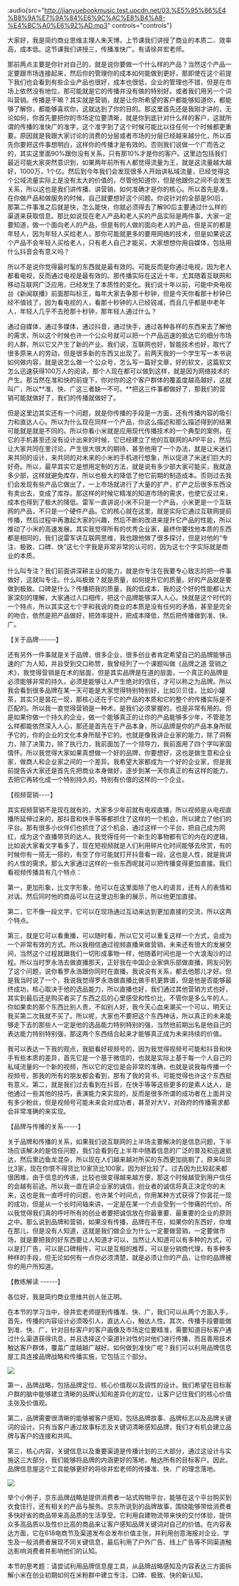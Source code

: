 :audio{src="http://jianyuebookmusic.test.upcdn.net/03.%E5%95%86%E4%B8%9A%E7%9A%84%E6%9C%AC%E8%B4%A8-%E4%BC%A0%E6%92%AD.mp3" controls="controls"}

&#x20;  大家好，我是简约商业思维主理人朱天博，上节课我们讲授了商业的本质二、效率高，成本低。这节课我们讲授三，传播准快广。有请徐井宏老师。

&#x20;   那前两点主要是你针对自己的，就是说你要做一个什么样的产品？当然这个产品一定要跟市场连接起来，然后你的管理你的成本如何能做到更好，那即使在这个前提下我们也会看到有些企业产品也很好，成本也很低，企业的管理也不错，但是在市场上依然没有地位，那可能就是它的传播并没有做的特别好。或者我们用另一个词叫营销。传播是干嘛？其实就是营销，就是让你所希望的客户都能够知道你，都能够了解你，都能够喜欢你，这就达到了你的目的。那这里首先还是我刚才讲的，无论如何，你首先要把你的市场定位要清晰，就是你到底针对什么样的客户，这就所谓的传播的准快广的准字，这个准字到了这个时候可能比以往任何一个时候都更重要。原因就是我跟大家讨论的消费的分层或者市场的分层已经越来越分化，所以首先你要把这件事想明白，这样你的传播才是有效的。否则我们说做一个广而告之的，其实这里面90%跟你没有关系，只有那10%才是你的客户。这里边包括我们最近可能大家突然意识到，如果两年前所有人都觉得流量为王，就是这流量越大越好，1000万，1个亿。然后到今年我们会发现很多人开始讲私域流量，已经觉得这个公域流量实际上是没有太大的价值的，尽管他知道你，但是他跟你之间不会发生关系，所以这也是我们讲传播、讲营销，如何准确才是你的核心。所以首先是准，在你做产品和做服务的时候，自己就要想好这个问题。你说针对的全部是90后，那第二件事准之后就是快，怎么能快，你就必须得去了解90后主要通过什么样的渠道来获取信息。那比如说现在老人产品和老人买的产品实际是两件事，大家一定要知道，做一个面向老人的产品，但是有的人做的面向老人的产品，但是买的都是年轻人，因为年轻人买给老人，那你可能就更多的要用网络的技术，但是如果说这个产品不会年轻人买给老人，只有老人自己才能买，大家想想你用自媒体，包括用什么抖音会有意义吗？

&#x20;   所以不是说你觉得最时髦的东西就是最有效的。可能反而是你通过电视，因为老人都看电视，反而通过电视是最有效的。那传播实际在这近十年，尤其随着互联网和移动互联网广泛应用，已经发生了本质性的变化。我们说十年以前，可能中央电视台《新闻联播》前面那叫标王，每年大家去争那十秒钟，但是今天你看那十秒钟已经不值钱了，因为看电视的人，看那十秒钟的人已经锐减，而且几乎都是中老年人，年轻人几乎不去抢那十秒钟，那年轻人通过什么？

&#x20;   通过自媒体，通过多媒体，通过抖音，通过快手，通过各种各样的东西来去了解他的需求，所以这个时候也许一个公众号就可以把一个产品迅速的抵达它的细分市场的人群，所以它又产生了新的产业。我们说，互联网也好，智能技术也好，取代了很多原来人的劳动，但是很多新的东西又出现了。前两天我的一个学生写一本书说如何做内容，就是说怎么做一个公众号，怎么写一篇好文章，好的软文，这篇软文怎么迅速获得100万人的阅读，那个人现在都可以做到这样，就是因为网络技术的产生。那当然在准和快的前提下，你对你的这个客户群体的覆盖度越高越好，这就叫广，所以\*\*准、快、广这三者缺一不可。\*\*把这三件事都做好了，那我们的营销可能就做好了，我们的传播就做好了。

&#x20;    但是这里边其实还有一个问题，就是你传播的手段是一方面，还有传播内容的吸引力和直达人心。所以为什么现在同样一个产品，你这么描述和那么描述得到的结果可能就是就是不同的。所以你看小米就是应用现代传播技术的一个典型的案例，在它的手机甚至还没有设计出来的时候，它已经建立了他的互联网的APP平台，然后让大家共同在里讨论，产生很大很大的期待，甚至他用了一个办法，就是让米迷们来共同的设计，来共同的对未来的小米的手机进行想象，所以促进了米迷们巨大的好奇。所以，最早其实它是想用定制的方法，就是说有多少部大家可能买，我就造多少部，这样就避免库存，所以也极大的降低了他它前期的制造成本。否则过去我们会发现有些产品它做出了，一上市场就进行了大量的扩产，扩产之后很多东西没有卖出去，变成了库存。那这样的时候它精准的知道市场的需求，也使它反过来，成本也得到了极大的降低。雷军一直讲说小米不只是一个产品，小米更是一个互联网的产品，不只是一个硬件产品。它的核心就在这里，就是实际它通过互联网提前传播，然后过程中再激起大家的兴趣，然后不断的改进来提升它产品的性能，所以推动了小米的高速发展。其实我觉得所有的优秀企业家，最终你要找他本质的东西都是相同的，我们说雷军讲互联网思维，我也跟他做了很多探讨，但是对他的“专注、极致、口碑、快”这七个字我是非常非常的认可的，因为这七个字实际就是商业的本质。

&#x20;    什么叫专注？我们前面讲深耕主业的能力，就是你专注在我要专心致志的把一件事做好，这就叫专注。什么叫极致？就是质量，如何提升它的质量。好的产品就是要做到极致。口碑是什么？传播把我的质量，我的低成本，我的这个好的性能都让大家深刻的理解，大家通过人口相传，把这个品牌能够深入人心。快就是这个时代的一个特点，所以其实这七个字和我说的商业的本质是没有任何的矛盾，甚至是完全的吻合，依然是把产品做好，把效率提升，把成本降低，然后把传播做到准、快、广。

【关于品牌------】

&#x20;   还有另外一件事就是关于品牌，很多企业，很多创业者肯定希望自己的品牌能够迅速的广为人知，并且受到交口称赞，我曾经列了一个课题叫做《品牌之道 营销之术》，我觉得营销是在术的层面，但是其实品牌是在道的层面，一个真正的品牌是必须能够非常的持久，必须是能够让人产生绝对的信任，才可以称之为品牌。所以我会看到很多品牌在某一天可能是大家觉得特别特别好，比如贝贝佳，比如小罐茶，其实只是昙花一现，那核心还在于它的产品的本质和它的整个的传播实际是不匹配的。所以我一直觉得营销是一种术，是我们必须掌握的，也是非常有用的。但是如果你做一个持久的企业，做一个能够真正的让你的产品能够多少年，不管是怎么样都能依然深入人心，那还是首先在于产品本身，所以品牌是你的产品本身所赋予它的，你的企业的文化本身所赋予它的。也就是像我讲企业家的能力，除了洞察力，除了决策力，除了执行力，我前面加了一个领导力，我前面用了四个字叫家国情怀。所以我觉得大家如果真想做一个好的品牌，你要想好，这也是做生意和企业家，做商人和企业家之间的一个差异。我希望大家都成为一个好的企业家，但是我前提告诉大家还是首先先把商业本身做好，逐步到某一天你真正的有这样的能力，去把它再转化成一个特别持久的，特别有价值的这样的一个企业。

【视频营销----】

其实视频营销不是现在就有的，大家多少年前就有电视直播，所以视频是从电视直播所延伸过来的，那抖音和快手等等都抓住了这样的一个机会，所以建立了他们的平台。那有很多小伙伴们也抓住了这个机会，通过这样一个平台，把自己成为网红，成为这个直播带货的达人。我觉得任何一个新生的事物都有它的内在的逻辑，比如说大家看文字看多了，现在短视频就是人们利用碎片化时间能够去欣赏，有的时候你有一搭无一搭的，有空了你可能就打开抖音看一段，这也是人性，就是我讲的人性的需求。那么大家通过这样的一些东西呢就可以把传播变得更加直接。我们看视频传播具有几个特点：

第一，更加形象，比文字形象，他可以在这里面除了他人的语言，还有人的表情和对话。然后同时他的商品可以在这里边形象的展示，所以他更加直接。

第二，它不像一段文字，它可以在现场通过互动来达到更加直接的交流，所以这两个特点。

第三，就是它可以看重播，可以随时看，所以它又可以重复这样一个方式，会成为一个非常有效的方式。所以我相信通过视频直播来做营销，未来还有很大的发展空间，当然这个过程就跟我们一切形成事物一样，他随着时间也是一个大浪淘沙的过程。所以当时罗永浩去做直播那天，正好我在中国企业家俱乐部做直播，网友问到了这个问题，说你看罗永浩跟你同时在直播，我说没有关系，都去他那儿才好。但是我当时说了一个，我说我觉得罗永浩做直播比做手机更靠谱，但是他是否能够最终成功，核心取决于他的选品能力，所以直播也好，我们通过其他营销方式也好，其实到最后还是购买者买了东西之后的心里感受和性价比，不管你是多么牛的人，你如果卖的那个东西比别人贵，不如别人好，我今天心血来潮买一个可以，明天让我买第二次我就不买了。所以呢，大家也不要把这个东西神话，所以真正的未来能够走下去的那些人一定是他的选品能力特别特别的强，当然他前期出名是他自己的表达能力特别特别强，那这两个东西结合起来才能够真正成为未来持续的价值。

&#x20;    我可以表达一下我的观点，我挺看好视频号的，因为我觉得视频号可能和抖音和快手有些本质的差异，首先它是一个基于微信的，也就是实际上基于每一个人自己的私域流量的一个新的视频，所以它的定位是会非常的准确，也就是说我每传播一个视频号，那我的所有的朋友都会看到，那有了我的背书，可能觉得也许这个东西挺有意义。第二，就是我们过去看到在抖音，在快手等等这些更多的是素人达人，是他通过一些其他的技巧，表演能力来实现的，反而是很多所谓的成功者在上面并没有多少粉丝，但是视频号可能未来会对成功者，甚至对大V，对政府的传播需求都会非常准确的来实现。

【品牌与传播的关系-----】

&#x20;    关于品牌和传播的关系，如果我们说互联网的上半场主要解决的是信息问题，下半场应该解决的是信任问题，我们会看到在上半年中随着信息的广泛的普及和迅速抵达，然后里边鱼龙混杂，所以现在人们越来越对所买的东西更加挑剔了，原来叫货比3家，现在你恨不得货比10家货比100家，因为好比较了。过去因为比较起来都很困难，由于信息的传递，比较也很变得越来越方便，那这个时候越受到用户信任的会越有前途。所以我一直在讲企业家的诚信，创业者的诚信将真正决定你的未来，这也是我一直呼吁的问题，也许某个时间点，你用某种方式获得了你昙花一现的成功，但是从一个长时间轴来讲，一定是在某一个点会受到一个惨痛的代价。所以我觉得我们真的呼吁所有的创业者要把诚信放在你最重要、最重要的企业的原则之中。那么说到品牌和营销，如果没有传播，品牌在不在，如果你的东西好，你堆在那儿，但是没有人知道，这就是我们做企业为什么一定要做营销，一定要做市场，就是要把我的好东西要让人知道才可以，当然让人知道可以有多种的方式，可以是打广告，可以是口碑相传，可以是互相的推荐，可以是分销商代理，有多种多种样的手段，但无论如何有一点你必须清楚，就是必须让你的产品，让你的品牌被你的用户所知道。

【教练解读 ------】

&#x20;  各位好，我是简约商业思维共创人张正明。

&#x20;  在本节的学习当中，徐井宏老师提到传播准、快、广，我们可以从两个方面入手，首先，传播的内容设计必须吸引人，直达人心，触达人性。其次，传播手段要能做到准、快、广，针对目标客户的客户画像及市场定位要精准，需要知道目标客户通过什么渠道获得讯息，并且选择这个渠道针对性的对他们进行传播，而且善用技术触达客户群体，覆盖广度越越广越好。如何做到准快广呢？我们可以利用品牌信息屋工具连接品牌战略和传播实施，它包括三个部分。

![](images/image\_1633338514925.png)

第一，品牌战略，包括品牌定位、核心价值观以及调性的设计。我们希望在目标客户群的脑中能够建立清晰的品牌认知和差异化的定位，让客户记住我们的核心价值主张及价值观。

第二，品牌需要很清晰的能够被客户感知，包括品牌故事、品牌标志以及品牌关键词的设计。只有当客户通过故事标志及关键词清晰感知品牌，我们才有机会建立品牌与客户的连接和共鸣。

第三，核心内容，关键信息以及重要渠道是传播计划的三大部分，通过这设计与实施这三大部分，我们能够将品牌的内涵更好的落地，触达所有的目标客户。因此，品牌信息屋这个工具能够更好的将徐井宏老师的传播准、快、广的理念落地。

![](images/简约商业思维03课教练解读\(1\).004.jpeg)

&#x20;    举个小例子，京东品牌战略是提供消费者一站式购物平台，能够在这个平台购买到衣食住行，还有相关的产品与服务。京东所说到的品牌故事，围绕能够带给消费者多快好省的商品带来高品质的生活享受。它利用自建物流带来快的交付体验，提供众多高品质以及性价比高的商品来让客户感知品牌关键词对自己的价值。在内容表达方面，它在618电商节及渠道发布会发布价值主张，并利用创意海报对企业、学生及一般消费者展现不同关键信息，最后利用了户外广告、线上广告等不同渠道触达影响消费者并影响他们的认知。

&#x20;   本节的思考题：请尝试利用品牌信息屋工具，从品牌战略感知及内容表达三方面拆解小米在创业初期如何在米粉群中建立专注、口碑、极致、快的新认知。

